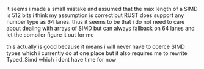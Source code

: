 it seems i made a small mistake and assumed that the max length of a SIMD is 512 bits
i think my assumption is correct but RUST does support any number type as 64 lanes. 
thus it seems to be that i do not need to care about dealing with arrays of SIMD but can always fallback on 64 lanes and let the compiler figure it out for me

this actually is good because it means i will never have to coerce SIMD types which i currently do at one place
but it also requires me to rewrite Typed_Simd which i dont have time for now